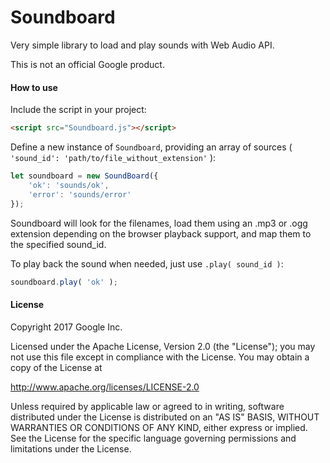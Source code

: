 # Soundboard

Very simple library to load and play sounds with Web Audio API.

This is not an official Google product.

#### How to use ####
Include the script in your project:
```html
<script src="Soundboard.js"></script>
```
Define a new instance of `Soundboard`, providing an array of sources ( `'sound_id': 'path/to/file_without_extension'` ):
```js
let soundboard = new SoundBoard({
    'ok': 'sounds/ok',
    'error': 'sounds/error'
});
```
Soundboard will look for the filenames, load them using an .mp3 or .ogg extension depending on the browser playback support, and map them to the specified sound_id.

To play back the sound when needed, just use `.play( sound_id )`:
```js
soundboard.play( 'ok' );
```

#### License ####

Copyright 2017 Google Inc.

Licensed under the Apache License, Version 2.0 (the "License"); you may not use this file except in compliance with the License. You may obtain a copy of the License at

http://www.apache.org/licenses/LICENSE-2.0

Unless required by applicable law or agreed to in writing, software distributed under the License is distributed on an "AS IS" BASIS, WITHOUT WARRANTIES OR CONDITIONS OF ANY KIND, either express or implied. See the License for the specific language governing permissions and limitations under the License.
